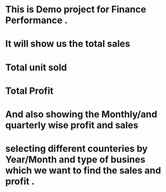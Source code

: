 # This is Demo project for Finance Performance . 
# It will show us the total sales 
# Total unit sold
# Total Profit 
# And also showing the Monthly/and quarterly wise profit and sales 
# selecting different counteries by Year/Month and type of busines which we want to find the sales and profit .

